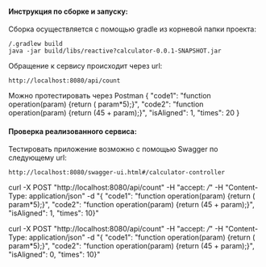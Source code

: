 
#### Инструкция по сборке и запуску:

Сборка осуществляется с помощью gradle из корневой папки проекта: 
```
/.gradlew build
java -jar build/libs/reactive?calculator-0.0.1-SNAPSHOT.jar
```

Обращение к сервису происходит через url:
```
http://localhost:8080/api/count
```
Можно протестировать  через Postman
{
"code1": "function operation(param) {return ( param*5);}",
"code2":  "function operation(param) {return (45 + param);}",
"isAligned": 1,
"times": 20
}

#### Проверка реализованного сервиса:

Тестировать приложение возможно с помощью Swagger по следующему url:
```
http://localhost:8080/swagger-ui.html#/calculator-controller
```
curl -X POST "http://localhost:8080/api/count" -H "accept: */*" -H "Content-Type: application/json" -d 
"{ \"code1\": \"function operation(param) {return ( param*5);}\", 
\"code2\": \"function operation(param) {return (45 + param);}\", \"isAligned\": 1, \"times\": 10}"

curl -X POST "http://localhost:8080/api/count" -H "accept: */*" -H "Content-Type: application/json" -d
"{ \"code1\": \"function operation(param) {return ( param*5);}\",
\"code2\": \"function operation(param) {return (45 + param);}\", \"isAligned\": 0, \"times\": 10}"